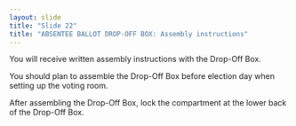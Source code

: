 ```yaml
---
layout: slide
title: "Slide 22"
title: "ABSENTEE BALLOT DROP-OFF BOX: Assembly instructions"
---
```


You will receive written assembly instructions with the Drop-Off Box.

You should plan to assemble the Drop-Off Box before election day when setting up the voting room.

After assembling the Drop-Off Box, lock the compartment at the lower back of the Drop-Off Box.
